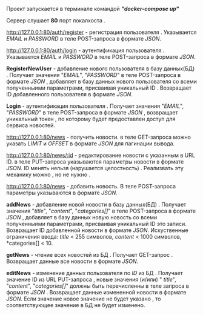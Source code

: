 Проект запускается в терминале командой __***"docker-compose up***"__

Сервер слушает __80__ порт локалхоста .


http://127.0.0.1:80/auth/register - регистрация пользователя . Указывается *EMAIL* и *PASSWORD* в теле POST-запроса в формате *JSON*.

http://127.0.0.1:80/auth/login -  аутентификация пользователя . Указывается *EMAIL* и *PASSWORD* в теле POST-запроса в формате *JSON*.


__RegisterNewUser__ - добавление нового пользователя в базу данных(БД) . Получает значения "*EMAIL*", "*PASSWORD*" в теле POST-запроса в формате *JSON* , добавляет в базу данных нового пользователя со всеми полученныими параметрами, присваивая уникальный ID . Возвращает ID добавленного пользователя в формате *JSON*.


__Login__ - аутентификация  пользователя . Получает значения "*EMAIL*", "*PASSWORD*" в теле POST-запроса в формате *JSON* , возвращает уникальный токен , по которому будет предоставлен доступ для сервиса новостей.


http://127.0.0.1:80/news - получить новости. в теле GET-запроса можно указать *LIMIT* и *OFFSET* в формате *JSON* для пагинации вывода.

http://127.0.0.1:80/news/:id - редактирование новости с указанным в URL ID. в теле PUT-запроса указываются параметры новости в формате *JSON*. ID менять нельзя (нарушается целостность) . Реализвать эту механику можно , но не нужно .

http://127.0.0.1:80/news - добавить новость. В теле POST-запроса параметры указываются в формате *JSON*. 


__addNews__ - добавление новой новости в базу данных(БД) . Получает значения "*title*", "*content*", "*categories[]*" в теле POST-запроса в формате *JSON* , добавляет в базу данных новую новость со всеми полученныими параметрами, присваивая уникальный ID это записи. Возвращает ID добавленной новости в формате *JSON*. Искуственные ограничения ввода: *title* < 255 символов, *content* < 1000 символов, *categories[] < 10.


__getNews__ - чтение всех новостей из БД . Получает GET-запрос . Возвращает данные все новости в формате *JSON*.


__editNews__ - изменение данных пользователя по *ID* из БД . Получает значение ID из URL PUT-запроса , новые значения (и/или) " *title*", "*content*", "*categories[]*" должны быть перечисленны в теле запроса в формате *JSON* . Возвращает данные измененной новости в формате *JSON*. Если значение новое значение не будет указано , то соответствующее значение в БД не будет изменено.

